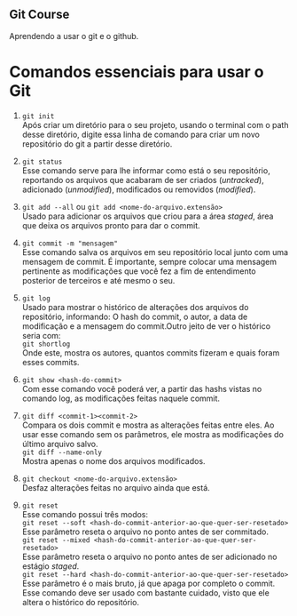 ## Git Course
Aprendendo a usar o git e o github.

# Comandos essenciais para usar o Git
    
1. `git init`  
    Após criar um diretório para o seu projeto, usando o terminal com o path desse diretório, digite essa linha de comando para criar um novo repositório do git a partir desse diretório.  

2. `git status`  
    Esse comando serve para lhe informar como está o seu repositório, reportando os arquivos que acabaram de ser criados (_untracked_), adicionado (_unmodified_), modificados ou removidos (_modified_).  

3. `git add --all` ou  `git add <nome-do-arquivo.extensão>`  
    Usado para adicionar os arquivos que criou para a área _staged_, área que deixa os arquivos pronto para dar o commit.  

4. `git commit -m "mensagem"`  
    Esse comando salva os arquivos em seu repositório local junto com uma mensagem de commit. É importante, sempre colocar uma mensagem pertinente as modificações que você fez a fim de entendimento posterior de terceiros e até mesmo o seu.  

5. `git log`  
    Usado para mostrar o histórico de alterações dos arquivos do repositório, informando: O hash do commit, o autor, a data de modificação e a mensagem do commit.Outro jeito de ver o histórico seria com:  
    `git shortlog`  
    Onde este, mostra os autores, quantos commits fizeram e quais foram esses commits.  

6. `git show <hash-do-commit>`  
    Com esse comando você poderá ver, a partir das hashs vistas no comando log, as modificações feitas naquele commit.  

7. `git diff <commit-1><commit-2>`  
    Compara os dois commit e mostra as alterações feitas entre eles. Ao usar esse comando sem os parâmetros, ele mostra as modificações do último arquivo salvo.  
    `git diff --name-only`  
    Mostra apenas o nome dos arquivos modificados.  

8. `git checkout <nome-do-arquivo.extensão>`  
    Desfaz alterações feitas no arquivo ainda que está.  

9. `git reset`  
    Esse comando possui três modos:  
    `git reset --soft <hash-do-commit-anterior-ao-que-quer-ser-resetado>`  
        Esse parâmetro reseta o arquivo no ponto antes de ser commitado.  
    `git reset --mixed <hash-do-commit-anterior-ao-que-quer-ser-resetado>`  
        Esse parâmetro reseta o arquivo no ponto antes de ser adicionado no estágio _staged_.  
    `git reset --hard <hash-do-commit-anterior-ao-que-quer-ser-resetado>`  
        Esse parâmetro é o mais bruto, já que apaga por completo o commit.  
    Esse comando deve ser usado com bastante cuidado, visto que ele altera o histórico do repositório.  
